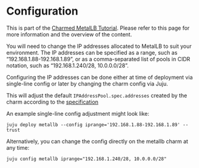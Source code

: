 # Configuration

This is part of the [Charmed MetalLB Tutorial](/t/charmed-metalb-tutorial-overview/11359?channel=1.28/stable). Please refer to this page for more information and the overview of the content.

You will need to change the IP addresses allocated to MetalLB to suit your environment. The IP addresses can be specified as a range, such as “192.168.1.88-192.168.1.89”, or as a comma-separated list of pools in CIDR notation, such as “192.168.1.240/28, 10.0.0.0/28”.

Configuring the IP addresses can be done either at time of deployment via single-line config or later by changing the charm config via Juju.

This will adjust the default `IPAddressPool.spec.addresses` created by the charm according to the [specification](https://metallb.universe.tf/configuration/_advanced_ipaddresspool_configuration/)

An example single-line config adjustment might look like:

```shell
juju deploy metallb --config iprange='192.168.1.88-192.168.1.89' --trust
```

Alternatively, you can change the config directly on the metallb charm at any time:

```shell
juju config metallb iprange="192.168.1.240/28, 10.0.0.0/28"
```

